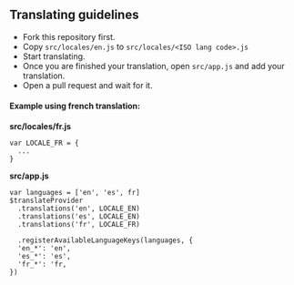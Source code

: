 ## Translating guidelines

* Fork this repository first.
* Copy `src/locales/en.js` to `src/locales/<ISO lang code>.js`
* Start translating.
* Once you are finished your translation, open `src/app.js` and add your translation.
* Open a pull request and wait for it.

#### Example using french translation:

**src/locales/fr.js**
    
    var LOCALE_FR = {
      ...
    }

**src/app.js**

    var languages = ['en', 'es', fr]
    $translateProvider
      .translations('en', LOCALE_EN)
      .translations('es', LOCALE_EN)
      .translations('fr', LOCALE_FR)
      
      .registerAvailableLanguageKeys(languages, {
      'en_*': 'en',
      'es_*': 'es',
      'fr_*': 'fr,
    })
